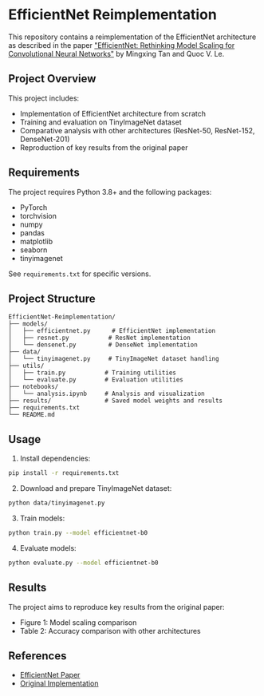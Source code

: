 # EfficientNet Reimplementation

This repository contains a reimplementation of the EfficientNet architecture as described in the paper ["EfficientNet: Rethinking Model Scaling for Convolutional Neural Networks"](https://arxiv.org/pdf/1905.11946) by Mingxing Tan and Quoc V. Le.

## Project Overview

This project includes:
- Implementation of EfficientNet architecture from scratch
- Training and evaluation on TinyImageNet dataset
- Comparative analysis with other architectures (ResNet-50, ResNet-152, DenseNet-201)
- Reproduction of key results from the original paper

## Requirements

The project requires Python 3.8+ and the following packages:
- PyTorch
- torchvision
- numpy
- pandas
- matplotlib
- seaborn
- tinyimagenet

See `requirements.txt` for specific versions.

## Project Structure

```
EfficientNet-Reimplementation/
├── models/
│   ├── efficientnet.py      # EfficientNet implementation
│   ├── resnet.py           # ResNet implementation
│   └── densenet.py         # DenseNet implementation
├── data/
│   └── tinyimagenet.py     # TinyImageNet dataset handling
├── utils/
│   ├── train.py           # Training utilities
│   └── evaluate.py        # Evaluation utilities
├── notebooks/
│   └── analysis.ipynb     # Analysis and visualization
├── results/               # Saved model weights and results
├── requirements.txt
└── README.md
```

## Usage

1. Install dependencies:
```bash
pip install -r requirements.txt
```

2. Download and prepare TinyImageNet dataset:
```bash
python data/tinyimagenet.py
```

3. Train models:
```bash
python train.py --model efficientnet-b0
```

4. Evaluate models:
```bash
python evaluate.py --model efficientnet-b0
```

## Results

The project aims to reproduce key results from the original paper:
- Figure 1: Model scaling comparison
- Table 2: Accuracy comparison with other architectures

## References

- [EfficientNet Paper](https://arxiv.org/pdf/1905.11946)
- [Original Implementation](https://github.com/tensorflow/tpu/tree/master/models/official/efficientnet) 